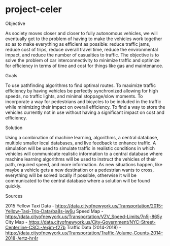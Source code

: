 # project-celer
Objective

As society moves closer and closer to fully autonomous vehicles, we will eventually get to the problem of having to make the vehicles work together so as to make everything as efficient as possible: reduce traffic jams, reduce cost of trips, reduce overall travel time, reduce the environmental impact, and reduce the number of casualties to traffic. The objective is to solve the problem of car interconnectivity to minimize traffic and optimize for efficiency in terms of time and cost for things like gas and maintenance.

Goals

To use pathfinding algorithms to find optimal routes. To maximize traffic efficiency by having vehicles be perfectly synchronized allowing for high speeds, no traffic lights, and minimal stoppage/slow moments. To incorporate a way for pedestrians and bicycles to be included in the traffic while minimizing their impact on overall efficiency. To find a way to store the vehicles currently not in use without having a significant impact on cost and efficiency.

Solution

Using a combination of machine learning, algorithms, a central database, multiple smaller local databases, and live feedback to enhance traffic. A simulation will be used to simulate traffic in realistic conditions in which vehicles will communicate realistic information to a central database where machine learning algorithms will be used to instruct the vehicles of their path, required speed, and more information. As new situations happen, like maybe a vehicle gets a new destination or a pedestrian wants to cross, everything will be solved locally if possible, otherwise it will be communicated to the central database where a solution will be found quickly.

Sources

2015 Yellow Taxi Data - https://data.cityofnewyork.us/Transportation/2015-Yellow-Taxi-Trip-Data/ba8s-jw6u
Speed Map - https://data.cityofnewyork.us/Transportation/VZV_Speed-Limits/7n5j-865y
City Map - https://data.cityofnewyork.us/City-Government/NYC-Street-Centerline-CSCL-/exjm-f27b
Traffic Data (2014-2018) - https://data.cityofnewyork.us/Transportation/Traffic-Volume-Counts-2014-2018-/ertz-hr4r
